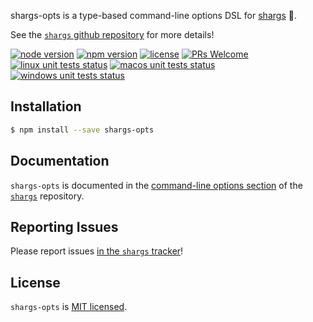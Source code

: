 shargs-opts is a type-based command-line options DSL for [shargs][shargs] 🦈.

See the [`shargs` github repository][shargs] for more details!

[![node version][shield-node]][node]
[![npm version][shield-npm]][npm-package]
[![license][shield-license]][license]
[![PRs Welcome][shield-prs]][contribute]
[![linux unit tests status][shield-unit-tests-linux]][actions]
[![macos unit tests status][shield-unit-tests-macos]][actions]
[![windows unit tests status][shield-unit-tests-windows]][actions]

## Installation

```bash
$ npm install --save shargs-opts
```

## Documentation

`shargs-opts` is documented in the [command-line options section][documentation] of the [`shargs`][shargs] repository.

## Reporting Issues

Please report issues [in the `shargs` tracker][issues]!

## License

`shargs-opts` is [MIT licensed][license].



[actions]: https://github.com/Yord/shargs-opts/actions
[contribute]: https://github.com/Yord/shargs#contributing
[documentation]: https://github.com/Yord/shargs#command-line-options
[issues]: https://github.com/Yord/shargs/issues
[license]: https://github.com/Yord/shargs-opts/blob/master/LICENSE
[node]: https://nodejs.org/
[npm-package]: https://www.npmjs.com/package/shargs-opts
[shargs]: https://github.com/Yord/shargs
[shield-license]: https://img.shields.io/npm/l/shargs-opts?color=yellow&labelColor=313A42
[shield-node]: https://img.shields.io/node/v/shargs-opts?color=red&labelColor=313A42
[shield-npm]: https://img.shields.io/npm/v/shargs-opts.svg?color=orange&labelColor=313A42
[shield-prs]: https://img.shields.io/badge/PRs-welcome-green.svg?labelColor=313A42
[shield-unit-tests-linux]: https://github.com/Yord/shargs-opts/workflows/linux/badge.svg?branch=master
[shield-unit-tests-macos]: https://github.com/Yord/shargs-opts/workflows/macos/badge.svg?branch=master
[shield-unit-tests-windows]: https://github.com/Yord/shargs-opts/workflows/windows/badge.svg?branch=master